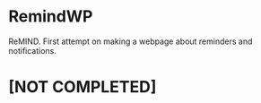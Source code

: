 # RemindWP
ReMIND. First attempt on making a webpage about reminders and notifications.

# [NOT COMPLETED]
